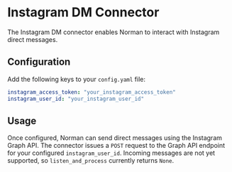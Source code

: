 # Instagram DM Connector

The Instagram DM connector enables Norman to interact with Instagram direct messages.

## Configuration

Add the following keys to your `config.yaml` file:

```yaml
instagram_access_token: "your_instagram_access_token"
instagram_user_id: "your_instagram_user_id"
```

## Usage

Once configured, Norman can send direct messages using the Instagram Graph API.
The connector issues a ``POST`` request to the Graph API endpoint for your
configured ``instagram_user_id``. Incoming messages are not yet supported, so
``listen_and_process`` currently returns ``None``.
